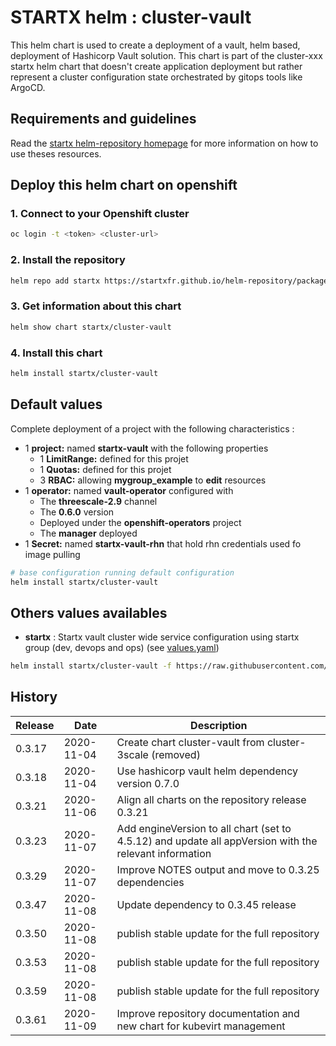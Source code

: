 # STARTX helm : cluster-vault

This helm chart is used to create a deployment of a vault, helm based, deployment of Hashicorp Vault solution.
This chart is part of the cluster-xxx startx helm chart that doesn't create application deployment but rather represent a cluster configuration
state orchestrated by gitops tools like ArgoCD.

## Requirements and guidelines

Read the [startx helm-repository homepage](https://startxfr.github.io/helm-repository) for
more information on how to use theses resources.

## Deploy this helm chart on openshift

### 1. Connect to your Openshift cluster

```bash
oc login -t <token> <cluster-url>
```

### 2. Install the repository

```bash
helm repo add startx https://startxfr.github.io/helm-repository/packages/
```

### 3. Get information about this chart

```bash
helm show chart startx/cluster-vault
```

### 4. Install this chart

```bash
helm install startx/cluster-vault
```

## Default values

Complete deployment of a project with the following characteristics :

- 1 **project:** named **startx-vault** with the following properties
  - 1 **LimitRange:** defined for this projet
  - 1 **Quotas:** defined for this projet
  - 3 **RBAC:** allowing **mygroup_example** to **edit** resources
- 1 **operator:** named **vault-operator** configured with
  - The **threescale-2.9** channel
  - The **0.6.0** version
  - Deployed under the **openshift-operators** project
  - The **manager** deployed
- 1 **Secret:** named **startx-vault-rhn** that hold rhn credentials used fo image pulling

```bash
# base configuration running default configuration
helm install startx/cluster-vault
```

## Others values availables

- **startx** : Startx vault cluster wide service configuration using startx group (dev, devops and ops) (see [values.yaml](https://raw.githubusercontent.com/startxfr/helm-repository/master/charts/cluster-vault/values-startx.yaml))

```bash
helm install startx/cluster-vault -f https://raw.githubusercontent.com/startxfr/helm-repository/master/charts/cluster-vault/values-startx.yaml
```

## History

| Release | Date       | Description
| ------- | ---------- | -----------------------------------------------------
| 0.3.17  | 2020-11-04 | Create chart cluster-vault from cluster-3scale (removed)
| 0.3.18  | 2020-11-04 | Use hashicorp vault helm dependency version 0.7.0
| 0.3.21  | 2020-11-06 | Align all charts on the repository release 0.3.21
| 0.3.23  | 2020-11-07 | Add engineVersion to all chart (set to 4.5.12) and update all appVersion with the relevant information
| 0.3.29  | 2020-11-07 | Improve NOTES output and move to 0.3.25 dependencies
| 0.3.47  | 2020-11-08 | Update dependency to 0.3.45 release
| 0.3.50  | 2020-11-08 | publish stable update for the full repository
| 0.3.53  | 2020-11-08 | publish stable update for the full repository
| 0.3.59  | 2020-11-08 | publish stable update for the full repository
| 0.3.61  | 2020-11-09 | Improve repository documentation and new chart for kubevirt management

